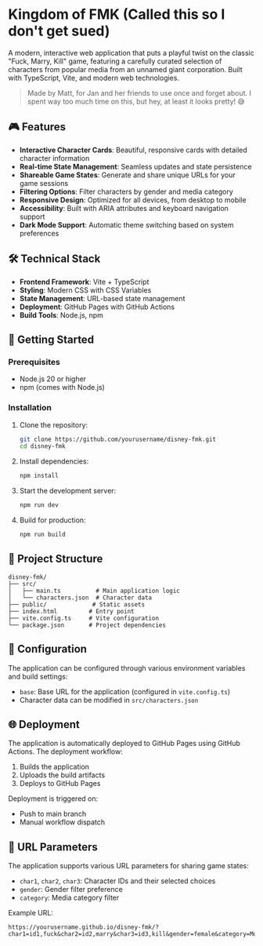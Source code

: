 # Kingdom of FMK (Called this so I don't get sued)

A modern, interactive web application that puts a playful twist on the classic "Fuck, Marry, Kill" game, featuring a carefully curated selection of characters from popular media from an unnamed giant corporation. Built with TypeScript, Vite, and modern web technologies.

> Made by Matt, for Jan and her friends to use once and forget about. I spent way too much time on this, but hey, at least it looks pretty! 😅

## 🎮 Features

- **Interactive Character Cards**: Beautiful, responsive cards with detailed character information
- **Real-time State Management**: Seamless updates and state persistence
- **Shareable Game States**: Generate and share unique URLs for your game sessions
- **Filtering Options**: Filter characters by gender and media category
- **Responsive Design**: Optimized for all devices, from desktop to mobile
- **Accessibility**: Built with ARIA attributes and keyboard navigation support
- **Dark Mode Support**: Automatic theme switching based on system preferences

## 🛠️ Technical Stack

- **Frontend Framework**: Vite + TypeScript
- **Styling**: Modern CSS with CSS Variables
- **State Management**: URL-based state management
- **Deployment**: GitHub Pages with GitHub Actions
- **Build Tools**: Node.js, npm

## 🚀 Getting Started

### Prerequisites

- Node.js 20 or higher
- npm (comes with Node.js)

### Installation

1. Clone the repository:
   ```bash
   git clone https://github.com/yourusername/disney-fmk.git
   cd disney-fmk
   ```

2. Install dependencies:
   ```bash
   npm install
   ```

3. Start the development server:
   ```bash
   npm run dev
   ```

4. Build for production:
   ```bash
   npm run build
   ```

## 🎨 Project Structure

```
disney-fmk/
├── src/
│   ├── main.ts          # Main application logic
│   └── characters.json  # Character data
├── public/             # Static assets
├── index.html         # Entry point
├── vite.config.ts     # Vite configuration
└── package.json       # Project dependencies
```

## 🔧 Configuration

The application can be configured through various environment variables and build settings:

- `base`: Base URL for the application (configured in `vite.config.ts`)
- Character data can be modified in `src/characters.json`

## 🌐 Deployment

The application is automatically deployed to GitHub Pages using GitHub Actions. The deployment workflow:

1. Builds the application
2. Uploads the build artifacts
3. Deploys to GitHub Pages

Deployment is triggered on:
- Push to main branch
- Manual workflow dispatch

## 📱 URL Parameters

The application supports various URL parameters for sharing game states:

- `char1`, `char2`, `char3`: Character IDs and their selected choices
- `gender`: Gender filter preference
- `category`: Media category filter

Example URL:
```
https://yourusername.github.io/disney-fmk/?char1=id1,fuck&char2=id2,marry&char3=id3,kill&gender=female&category=Movies
```
